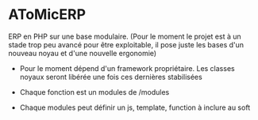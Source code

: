 AToMicERP
=========

ERP en PHP sur une base modulaire. (Pour le moment le projet est à un stade trop peu avancé pour être exploitable, il pose juste les bases d'un nouveau noyau et d'une nouvelle ergonomie)
* Pour le moment dépend d'un framework propriétaire. Les classes noyaux seront libérée une fois ces dernières stabilisées


* Chaque fonction est un modules de /modules
* Chaque modules peut définir un js, template, function à inclure au soft

